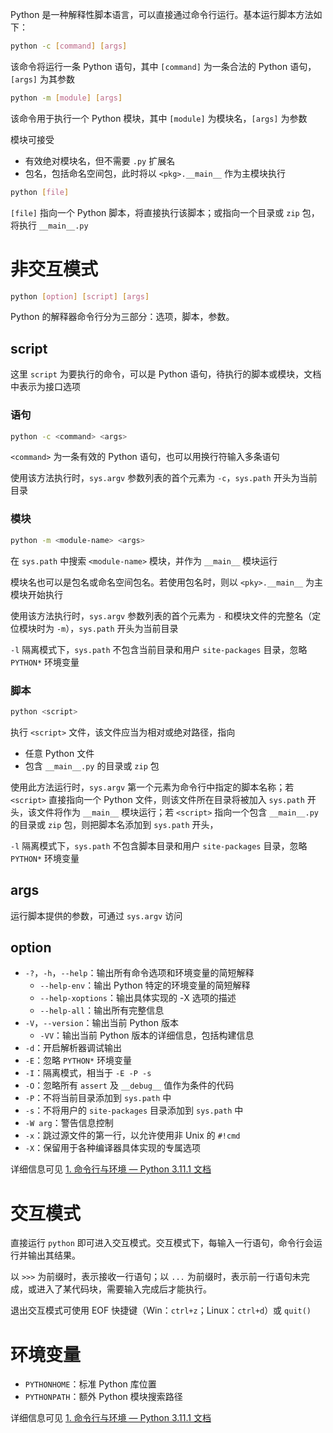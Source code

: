 Python 是一种解释性脚本语言，可以直接通过命令行运行。基本运行脚本方法如下：

```bash
python -c [command] [args]
```

该命令将运行一条 Python 语句，其中 `[command]` 为一条合法的 Python 语句，`[args]` 为其参数

```bash
python -m [module] [args]
```

该命令用于执行一个 Python 模块，其中 `[module]` 为模块名，`[args]` 为参数

模块可接受
- 有效绝对模块名，但不需要 `.py` 扩展名
- 包名，包括命名空间包，此时将以 `<pkg>.__main__` 作为主模块执行

```bash
python [file]
```

`[file]` 指向一个 Python 脚本，将直接执行该脚本；或指向一个目录或 `zip` 包，将执行 `__main__.py` 

# 非交互模式

```bash
python [option] [script] [args] 
```

Python 的解释器命令行分为三部分：选项，脚本，参数。

## script

这里 `script` 为要执行的命令，可以是 Python 语句，待执行的脚本或模块，文档中表示为接口选项

### 语句

```bash
python -c <command> <args>
```

`<command>` 为一条有效的 Python 语句，也可以用换行符输入多条语句

使用该方法执行时，`sys.argv` 参数列表的首个元素为 `-c`，`sys.path` 开头为当前目录

### 模块

```bash
python -m <module-name> <args>
```

在 `sys.path` 中搜索 `<module-name>` 模块，并作为 `__main__` 模块运行

模块名也可以是包名或命名空间包名。若使用包名时，则以 `<pky>.__main__` 为主模块开始执行

使用该方法执行时，`sys.argv` 参数列表的首个元素为 `-` 和模块文件的完整名（定位模块时为 `-m`），`sys.path` 开头为当前目录

`-l` 隔离模式下，`sys.path` 不包含当前目录和用户 `site-packages` 目录，忽略 `PYTHON*` 环境变量

### 脚本

```bash
python <script>
```

执行 `<script>` 文件，该文件应当为相对或绝对路径，指向
- 任意 Python 文件
- 包含 `__main__.py` 的目录或 `zip` 包

使用此方法运行时，`sys.argv` 第一个元素为命令行中指定的脚本名称；若 `<script>` 直接指向一个 Python 文件，则该文件所在目录将被加入 `sys.path` 开头，该文件将作为 `__main__` 模块运行；若 `<script>` 指向一个包含 `__main__.py` 的目录或 `zip` 包，则把脚本名添加到 `sys.path` 开头，

`-l` 隔离模式下，`sys.path` 不包含脚本目录和用户 `site-packages` 目录，忽略 `PYTHON*` 环境变量

## args

运行脚本提供的参数，可通过 `sys.argv` 访问

## option

- `-?`，`-h`，`--help`：输出所有命令选项和环境变量的简短解释
	- `--help-env`：输出 Python 特定的环境变量的简短解释
	- `--help-xoptions`：输出具体实现的 -X 选项的描述
	- `--help-all`：输出所有完整信息
- `-V`，`--version`：输出当前 Python 版本
	- `-VV`：输出当前 Python 版本的详细信息，包括构建信息
- `-d`：开启解析器调试输出
- `-E`：忽略 `PYTHON*` 环境变量
- `-I`：隔离模式，相当于 `-E -P -s`
- `-O`：忽略所有 `assert` 及 `__debug__` 值作为条件的代码
- `-P`：不将当前目录添加到 `sys.path` 中
- `-s`：不将用户的 `site-packages` 目录添加到 `sys.path` 中
- `-W arg`：警告信息控制
- `-x`：跳过源文件的第一行，以允许使用非 Unix 的 `#!cmd`
- `-X`：保留用于各种编译器具体实现的专属选项

详细信息可见 [1. 命令行与环境 — Python 3.11.1 文档](https://docs.python.org/zh-cn/3.11/using/cmdline.html#generic-options)

# 交互模式

直接运行 `python` 即可进入交互模式。交互模式下，每输入一行语句，命令行会运行并输出其结果。

以 `>>>` 为前缀时，表示接收一行语句；以 `...` 为前缀时，表示前一行语句未完成，或进入了某代码块，需要输入完成后才能执行。

退出交互模式可使用 EOF 快捷键（Win：`ctrl+z`；Linux：`ctrl+d`）或 `quit()`

# 环境变量

- `PYTHONHOME`：标准 Python 库位置
- `PYTHONPATH`：额外 Python 模块搜索路径

详细信息可见 [1. 命令行与环境 — Python 3.11.1 文档](https://docs.python.org/zh-cn/3.11/using/cmdline.html#environment-variables)
